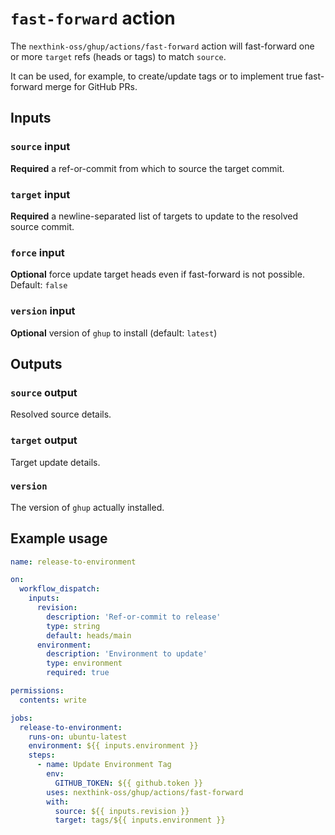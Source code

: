 # `fast-forward` action

The `nexthink-oss/ghup/actions/fast-forward` action will fast-forward one or more `target` refs (heads or tags) to match `source`.

It can be used, for example, to create/update tags or to implement true fast-forward merge for GitHub PRs.

## Inputs

### `source` input

**Required** a ref-or-commit from which to source the target commit.

### `target` input

**Required** a newline-separated list of targets to update to the resolved source commit.

### `force` input

**Optional** force update target heads even if fast-forward is not possible. Default: `false`

### `version` input

**Optional** version of `ghup` to install (default: `latest`)

## Outputs

### `source` output

Resolved source details.

### `target` output

Target update details.

### `version`

The version of `ghup` actually installed.

## Example usage

```yaml
name: release-to-environment

on:
  workflow_dispatch:
    inputs:
      revision:
        description: 'Ref-or-commit to release'
        type: string
        default: heads/main
      environment:
        description: 'Environment to update'
        type: environment
        required: true

permissions:
  contents: write

jobs:
  release-to-environment:
    runs-on: ubuntu-latest
    environment: ${{ inputs.environment }}
    steps:
      - name: Update Environment Tag
        env:
          GITHUB_TOKEN: ${{ github.token }}
        uses: nexthink-oss/ghup/actions/fast-forward
        with:
          source: ${{ inputs.revision }}
          target: tags/${{ inputs.environment }}
```
